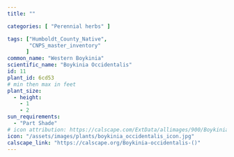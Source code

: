 ```yaml
---
title: ""

categories: [ "Perennial herbs" ]

tags: ["Humboldt_County_Native",
       "CNPS_master_inventory"
      ]
common_name: "Western Boykinia"
scientific_name: "Boykinia Occidentalis"
id: 11
plant_id: 6cd53
# min then max in feet
plant_size:
  - height: 
    - 1
    - 2
sun_requirements:
  - "Part Shade"
# icon attribution: https://calscape.com/ExtData/allimages/900/Boykinia_occidentalis_900_53.jpg
icon: "/assets/images/plants/boykinia_occidentalis_icon.jpg"
calscape_link: "https://calscape.org/Boykinia-occidentalis-()"
---
```


